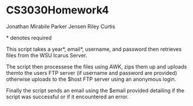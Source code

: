 # CS3030Homework4
Jonathan Mirabile
Parker Jensen
Riley Curtis

\* denotes required

This script takes a year\*, email\*, username, and password then retrieves files from the WSU Icarus Server.

The script then processese the files using AWK, zips them up and uploads themto the users FTP server (if username and password are provided) otherwise uploads to the $host FTP server using an anonymous login.

Finally the script sends an email using the $email provided detailing if the script was successful or if it encountered an error.
